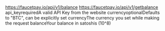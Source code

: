 https://faucetpay.io/api/v1/balance
https://faucetpay.io/api/v1/getbalance
api_keyrequiredA valid API Key from the website
currencyoptionalDefaults to "BTC", can be explicitly set
currencyThe currency you set while making the request
balanceYour balance in satoshis (10^8)
